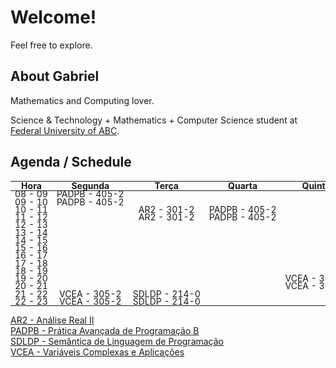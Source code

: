 # Welcome!

Feel free to explore.

## About Gabriel

Mathematics and Computing lover.

Science & Technology + Mathematics + Computer Science student at [Federal University of ABC](https://www.ufabc.edu.br/).

## Agenda / Schedule

<style>
  table, td {
    width: 100%;
    white-space: nowrap;
    font-size: 1.0em;
    line-height: 0.5;
  }
</style>

|  Hora   |    Segunda    |     Terça     |    Quarta     |    Quinta    |     Sexta     |
|:-------:|:-------------:|:-------------:|:-------------:|:------------:|:-------------:|
| 08 - 09 | PADPB - 405-2 |               |               |              |  AR2 - 301-2  |
| 09 - 10 | PADPB - 405-2 |               |               |              |  AR2 - 301-2  |
| 10 - 11 |               |  AR2 - 301-2  | PADPB - 405-2 |              |               |
| 11 - 12 |               |  AR2 - 301-2  | PADPB - 405-2 |              |               |
| 12 - 13 |               |               |               |              |               |
| 13 - 14 |               |               |               |              |               |
| 14 - 15 |               |               |               |              |               |
| 15 - 16 |               |               |               |              |               |
| 16 - 17 |               |               |               |              |               |
| 17 - 18 |               |               |               |              |               |
| 18 - 19 |               |               |               |              |               |
| 19 - 20 |               |               |               | VCEA - 305-2 | SDLDP - 214-0 |
| 20 - 21 |               |               |               | VCEA - 305-2 | SDLDP - 214-0 | 
| 21 - 22 | VCEA - 305-2  | SDLDP - 214-0 |               |              |               |
| 22 - 23 | VCEA - 305-2  | SDLDP - 214-0 |               |              |               |

[AR2 - Análise Real II](Quads/Q25.2/AR2.md)  
[PADPB - Prática Avançada de Programação B](Quads/Q25.2/PADPB.md)  
[SDLDP - Semântica de Linguagem de Programação](Quads/Q25.2/SDLDP.md)  
[VCEA - Variáveis Complexas e Aplicações](Quads/Q25.2/VCEA.md)
